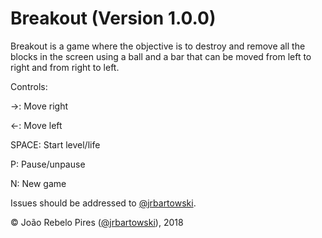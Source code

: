# Breakout (Version 1.0.0)

Breakout is a game where the objective is to destroy and remove all the blocks in the screen using a ball and a bar that can be moved from left to right and from right to left.

Controls:

&rarr;: Move right

&larr;: Move left

SPACE: Start level/life

P: Pause/unpause

N: New game

Issues should be addressed to [@jrbartowski](http://github.com/jrbartowski/).

&copy; João Rebelo Pires ([@jrbartowski](http://github.com/jrbartowski/)), 2018
